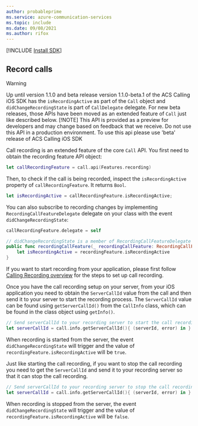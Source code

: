 ```yaml
---
author: probableprime
ms.service: azure-communication-services
ms.topic: include
ms.date: 09/08/2021
ms.author: rifox
---
```

[!INCLUDE [Install SDK](../install-sdk/install-sdk-ios.md)]

## Record calls
> [!WARNING]
> Up until version 1.1.0 and beta release version 1.1.0-beta.1 of the ACS Calling iOS SDK has the `isRecordingActive` as part of the `Call` object and `didChangeRecordingState` is part of `CallDelegate` delegate. For new beta releases, those APIs have been moved as an extended feature of `Call` just like described below.
> [!NOTE]
> This API is provided as a preview for developers and may change based on feedback that we receive. Do not use this API in a production environment. To use this api please use 'beta' release of ACS Calling iOS SDK

Call recording is an extended feature of the core `Call` API. You first need to obtain the recording feature API object:

```swift
let callRecordingFeature = call.api(Features.recording)
```

Then, to check if the call is being recorded, inspect the `isRecordingActive` property of `callRecordingFeature`. It returns `Bool`.

```swift
let isRecordingActive = callRecordingFeature.isRecordingActive;
```

You can also subscribe to recording changes by implementing `RecordingCallFeatureDelegate` delegate on your class with the event `didChangeRecordingState`:

```swift
callRecordingFeature.delegate = self

// didChangeRecordingState is a member of RecordingCallFeatureDelegate
public func recordingCallFeature(_ recordingCallFeature: RecordingCallFeature, didChangeRecordingState args: PropertyChangedEventArgs) {
    let isRecordingActive = recordingFeature.isRecordingActive
}
```

If you want to start recording from your application, please first follow [Calling Recording overview](../../../../concepts/voice-video-calling/call-recording.md) for the steps to set up call recording.

Once you have the call recording setup on your server, from your iOS application you need to obtain the `ServerCallId` value from the call and then send it to your server to start the recording process. The `ServerCallId` value can be found using `getServerCallId()` from the `CallInfo` class, which can be found in the class object using `getInfo()`.

```swift
// Send serverCallId to your recording server to start the call recording.
let serverCallId = call.info.getServerCallId(){ (serverId, error) in }
```

When recording is started from the server, the event `didChangeRecordingState` will trigger and the value of `recordingFeature.isRecordingActive` will be `true`.

Just like starting the call recording, if you want to stop the call recording you need to get the `ServerCallId` and send it to your recording server so that it can stop the call recording.

```swift
// Send serverCallId to your recording server to stop the call recording.
let serverCallId = call.info.getServerCallId(){ (serverId, error) in }
```

When recording is stopped from the server, the event `didChangeRecordingState` will trigger and the value of `recordingFeature.isRecordingActive` will be `false`.
